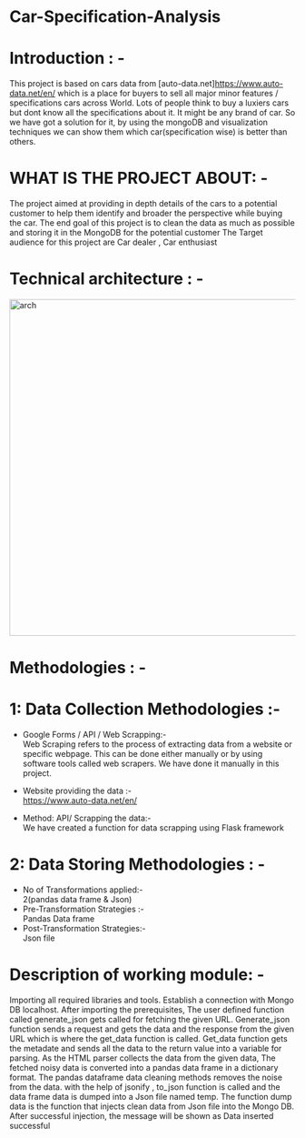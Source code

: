 # Car-Specification-Analysis

# Introduction : -
This project is based on cars data from [auto-data.net]https://www.auto-data.net/en/ which is a place for buyers to sell all major minor features / specifications cars 
across World. Lots of people think to buy a luxiers cars but dont know all the specifications about it. It might be any brand of car. So we have got a solution for it, 
by using the mongoDB and visualization techniques we can show them which car(specification wise) is better than others.

# WHAT IS THE PROJECT ABOUT: -
The project aimed at providing in depth details of the cars to a potential customer to help them identify and  broader the perspective while buying the car.
The end goal of this project is to clean the data as much as possible and storing it in the MongoDB for the potential customer
The Target audience for this project are Car dealer , Car enthusiast 

# Technical architecture : -
<img width="592" alt="arch" src="https://user-images.githubusercontent.com/108860622/189486409-6d9cd6e7-b238-44e4-b819-b7eb58e1a670.png">

# Methodologies : -

# 1: Data Collection Methodologies :- 
* Google Forms / API / Web Scrapping:- <br>
Web Scraping refers to the process of extracting data from a website or specific webpage. This can be done either manually or by using software tools called web scrapers. We have done it manually in this project.

* Website providing the data :- <br>
https://www.auto-data.net/en/

* Method: API/ Scrapping the data:- <br>
We have created a function for data scrapping using Flask framework

# 2: Data Storing Methodologies : -
* No of Transformations applied:- <br> 2(pandas data frame & Json)
* Pre-Transformation Strategies :- <br>Pandas Data frame
* Post-Transformation Strategies:- <br>Json file

# Description of working module: -

 Importing all required libraries and tools. 
 Establish a connection with Mongo DB localhost.
 After importing the prerequisites, The user defined function called generate_json 
 gets called for fetching the given URL.
 Generate_json function sends a request and gets the data and the response from the given URL which
 is where the get_data function is called.
 Get_data function gets the metadate and sends all the data to the return value into a variable for parsing.
 As the  HTML parser collects the data from the given data, The fetched noisy data is converted into a pandas data frame in a dictionary format.
 The pandas dataframe data cleaning methods removes the noise from the data.
 with the help of jsonify , to_json function is called and the data frame data is dumped into a Json file named temp.
 The function dump data is the function that injects clean data from Json file into the Mongo DB.
 After successful injection, the message will be shown as Data inserted successful











